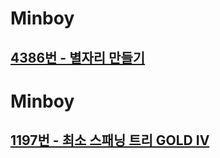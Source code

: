# Minboy
## [4386번 - 별자리 만들기](https://www.acmicpc.net/problem/4386)

# Minboy
## [1197번 - 최소 스패닝 트리 GOLD IV](https://www.acmicpc.net/problem/1197)
